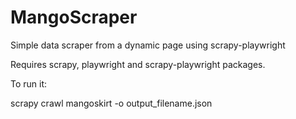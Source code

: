 # MangoScraper
Simple data scraper from a dynamic page using scrapy-playwright


Requires scrapy, playwright and scrapy-playwright packages.


To run it:

scrapy crawl mangoskirt -o output_filename.json
